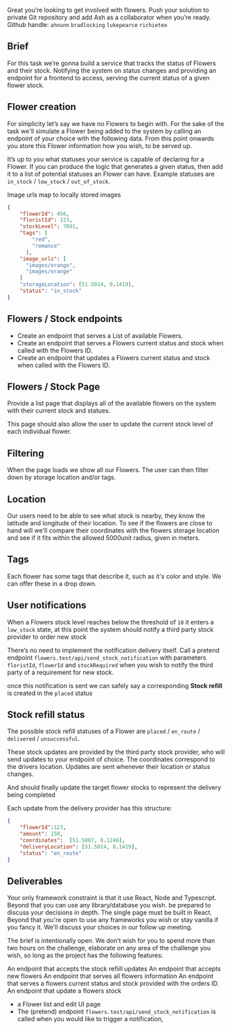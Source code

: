 Great you’re looking to get involved with flowers. Push your solution to private Git repository and add Ash as a collaborator when you’re ready. Github handle: `ahnunn` `bradlocking` `lukepearce` `richieteo`

## Brief

For this task we’re gonna build a service that tracks the status of Flowers and their stock. Notifying the system on status changes and providing an endpoint for a frontend to access, serving the current status of a given flower stock.

## Flower creation

For simplicity let’s say we have no Flowers to begin with. For the sake of the task we'll simulate a Flower being added to the system by calling an endpoint of your choice with the following data. From this point onwards you store this Flower information how you wish, to be served up.

It’s up to you what statuses your service is capable of declaring for a Flower. If you can produce the logic that generates a given status, then add it to a list of potential statuses an Flower can have. Example statuses are `in_stock` / `low_stock` / `out_of_stock`.

Image urls map to locally stored images

```json
{
    "flowerId": 456,
    "floristId": 123,
    "stockLevel": 7891,
    "tags": [
        "red",
        "romance"
      ],
    "image_urls": [
      "images/orange",
      "images/orange"
    ]
    "storageLocation": [51.5014, 0.1419],
    "status": "in_stock"
}
```

## Flowers / Stock endpoints

- Create an endpoint that serves a List of available Flowers.
- Create an endpoint that serves a Flowers current status and stock when called with the Flowers ID.
- Create an endpoint that updates a Flowers current status and stock when called with the Flowers ID.

## Flowers / Stock Page

Provide a list page that displays all of the available flowers on the system with their current stock and statues.

This page should also allow the user to update the current stock level of each individual flower.

## Filtering

When the page loads we show all our Flowers. The user can then filter down by storage location and/or tags.

## Location

Our users need to be able to see what stock is nearby, they know the latitude and longitude of their location. To see if the flowers are close to hand will  we'll compare their coordinates with the flowers storage location and see if it fits within the allowed 5000unit radius, given in meters.

## Tags

Each flower has some tags that describe it, such as it's color and style. We can offer these in a drop down.

## User notifications

When a Flowers stock level reaches below the threshold of `10` it enters a `low_stock` state, at this point the system should notify a third party stock provider to order new stock

There’s no need to implement the notification delivery itself. Call a pretend endpoint `flowers.test/api/send_stock_notification` with parameters `floristId`, `flowerId` and `stockRequired` when you wish to notify the third party of a requirement for new stock.

once this notification is sent we can safely say a corresponding **Stock refill** is created in the `placed` status

## Stock refill status

The possible stock refill statuses of a Flower are `placed` / `en_route` / `delivered` / `unsuccessful`.

These stock updates are provided by the third party stock provider, who will send updates to your endpoint of choice. The coordinates correspond to the drivers location. Updates are sent whenever their location or status changes.

And should finally update the target flower stocks to represent the delivery being completed

Each update from the delivery provider has this structure:

```json
{
    "flowerId":123,
    "amount": 150,
    "coordinates":  [51.5007, 0.1246],
    "deliveryLocation": [51.5014, 0.1419],
    "status": "en_route"
}
```

## Deliverables

Your only framework constraint is that it use React, Node and Typescript. Beyond that you can use any library/database you wish. be prepared to discuss your decisions in depth.
The single page must be built in React. Beyond that you're open to use any frameworks you wish or stay vanilla if you fancy it. We'll discuss your choices in our follow up meeting.

The brief is intentionally open. We don’t wish for you to spend more than two hours on the challenge, elaborate on any area of the challenge you wish, so long as the project has the following features:

 An endpoint that accepts the stock refiill updates
 An endpoint that accepts new flowers
 An endpoint that serves all flowers information
 An endpoint that serves a flowers current status and stock provided with the orders ID.
 An endpoint that update a flowers stock
- a Flower list and edit UI page
- The (pretend) endpoint `flowers.test/api/send_stock_notification` is called when you would like to trigger a notification,
